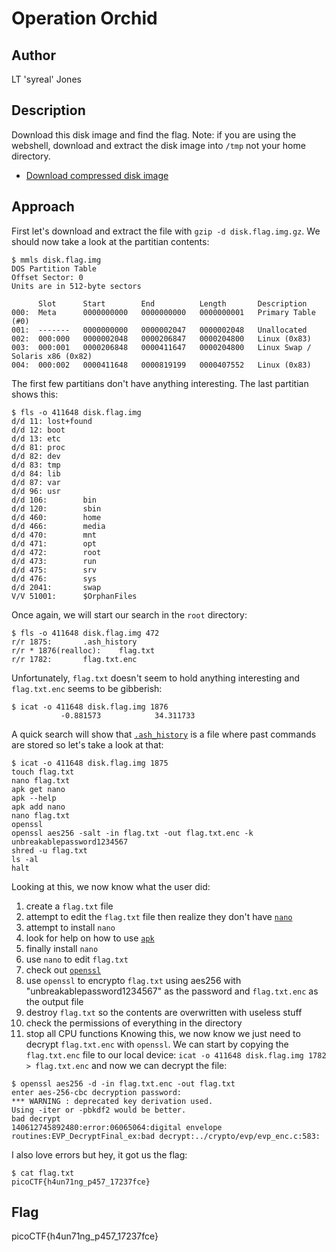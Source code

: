 # Operation Orchid
## Author
LT 'syreal' Jones
## Description
Download this disk image and find the flag. Note: if you are using the webshell, download and extract the disk image into `/tmp` not your home directory.
* [Download compressed disk image](https://artifacts.picoctf.net/c/240/disk.flag.img.gz)
## Approach
First let's download and extract the file with `gzip -d disk.flag.img.gz`. We should now take a look at the partitian contents:
```
$ mmls disk.flag.img
DOS Partition Table
Offset Sector: 0
Units are in 512-byte sectors

      Slot      Start        End          Length       Description
000:  Meta      0000000000   0000000000   0000000001   Primary Table (#0)
001:  -------   0000000000   0000002047   0000002048   Unallocated
002:  000:000   0000002048   0000206847   0000204800   Linux (0x83)
003:  000:001   0000206848   0000411647   0000204800   Linux Swap / Solaris x86 (0x82)
004:  000:002   0000411648   0000819199   0000407552   Linux (0x83)
```
The first few partitians don't have anything interesting. The last partitian shows this:
```
$ fls -o 411648 disk.flag.img
d/d 11: lost+found
d/d 12: boot
d/d 13: etc
d/d 81: proc
d/d 82: dev
d/d 83: tmp
d/d 84: lib
d/d 87: var
d/d 96: usr
d/d 106:        bin
d/d 120:        sbin
d/d 460:        home
d/d 466:        media
d/d 470:        mnt
d/d 471:        opt
d/d 472:        root
d/d 473:        run
d/d 475:        srv
d/d 476:        sys
d/d 2041:       swap
V/V 51001:      $OrphanFiles
```
Once again, we will start our search in the `root` directory:
```
$ fls -o 411648 disk.flag.img 472
r/r 1875:       .ash_history
r/r * 1876(realloc):    flag.txt
r/r 1782:       flag.txt.enc
```
Unfortunately, `flag.txt` doesn't seem to hold anything interesting and `flag.txt.enc` seems to be gibberish:
```
$ icat -o 411648 disk.flag.img 1876
           -0.881573            34.311733
```
A quick search will show that [`.ash_history`](https://vconnectit.wordpress.com/tag/ash_history/) is a file where past commands are stored so let's take a look at that:
```
$ icat -o 411648 disk.flag.img 1875
touch flag.txt
nano flag.txt
apk get nano
apk --help
apk add nano
nano flag.txt
openssl
openssl aes256 -salt -in flag.txt -out flag.txt.enc -k unbreakablepassword1234567
shred -u flag.txt
ls -al
halt
```
Looking at this, we now know what the user did:
1. create a `flag.txt` file
2. attempt to edit the `flag.txt` file then realize they don't have [`nano`](https://www.nano-editor.org/)
3. attempt to install `nano`
4. look for help on how to use [`apk`](https://wiki.alpinelinux.org/wiki/Package_management)
5. finally install `nano`
6. use `nano` to edit `flag.txt`
7. check out [`openssl`](https://www.openssl.org/)
8. use `openssl` to encrypto `flag.txt` using aes256 with "unbreakablepassword1234567" as the password and `flag.txt.enc` as the output file
9. destroy `flag.txt` so the contents are overwritten with useless stuff
10. check the permissions of everything in the directory
11. stop all CPU functions
Knowing this, we now know we just need to decrypt `flag.txt.enc` with `openssl`. We can start by copying the `flag.txt.enc` file to our local device: `icat -o 411648 disk.flag.img 1782 > flag.txt.enc` and now we can decrypt the file:
```
$ openssl aes256 -d -in flag.txt.enc -out flag.txt
enter aes-256-cbc decryption password:
*** WARNING : deprecated key derivation used.
Using -iter or -pbkdf2 would be better.
bad decrypt
140612745892480:error:06065064:digital envelope routines:EVP_DecryptFinal_ex:bad decrypt:../crypto/evp/evp_enc.c:583:
```
I also love errors but hey, it got us the flag:
```
$ cat flag.txt
picoCTF{h4un71ng_p457_17237fce}
```
## Flag
picoCTF{h4un71ng_p457_17237fce}
